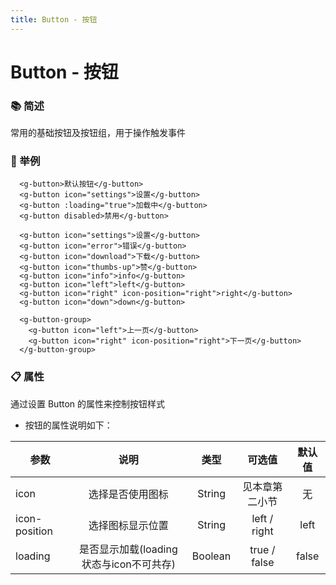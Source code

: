 ```yaml
---
title: Button - 按钮 
---
```


# Button - 按钮

### :books: 简述
常用的基础按钮及按钮组，用于操作触发事件

### :chestnut: 举例  
<ClientOnly>
  <button-demo-1></button-demo-1>
</ClientOnly>

```vue
  <g-button>默认按钮</g-button>
  <g-button icon="settings">设置</g-button>
  <g-button :loading="true">加载中</g-button>
  <g-button disabled>禁用</g-button>
```

<ClientOnly>
  <button-demo-2></button-demo-2>
</ClientOnly>

```vue
  <g-button icon="settings">设置</g-button>
  <g-button icon="error">错误</g-button>
  <g-button icon="download">下载</g-button>
  <g-button icon="thumbs-up">赞</g-button>
  <g-button icon="info">info</g-button>
  <g-button icon="left">left</g-button>
  <g-button icon="right" icon-position="right">right</g-button>
  <g-button icon="down">down</g-button>
```

<ClientOnly>
  <button-demo-3></button-demo-3>
</ClientOnly>

```vue
  <g-button-group>
    <g-button icon="left">上一页</g-button>
    <g-button icon="right" icon-position="right">下一页</g-button>
  </g-button-group>
```
###  :clipboard: 属性
  通过设置 Button 的属性来控制按钮样式

  - 按钮的属性说明如下：

  | 参数 | 说明 | 类型 | 可选值 | 默认值 |
  | ---- |:----:|:----:|:----:|:----:|
  | icon | 选择是否使用图标 | String | 见本章第二小节|无|
  | icon-position | 选择图标显示位置 | String | left / right | left |
  | loading | 是否显示加载(loading状态与icon不可共存) | Boolean | true / false| false |